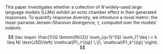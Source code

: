This paper investigates whether a collection of $N$ widely-used large language models (LLMs)
exhibit an echo chamber effect in their generated responses. To quantify response diversity, we
introduce a novel metric: the mean pairwise Jensen–Shannon divergence, $\tau$, computed over the models’
outputs.

$$
\tau \equiv \frac{1}{Q \binom{N}{2}} 
\sum_{q=1}^{Q} 
\sum_{1 \leq i < k \leq N} 
\text{JSD}\left( \mathcal{P}_i^{(q)} \,\|\, \mathcal{P}_k^{(q)} \right).
$$